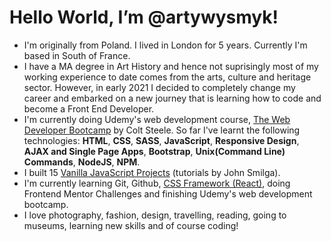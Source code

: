 # Hello World, I’m @artywysmyk!
- I'm originally from Poland. I lived in London for 5 years. Currently I'm based in South of France. 
- I have a MA degree in Art History and hence not suprisingly most of my working experience to date comes from the arts, culture and heritage sector. However, in early 2021 I decided to completely change my career and embarked on a new journey that is learning how to code and become a Front End Developer.
- I'm currently doing Udemy's web development course, [The Web Developer Bootcamp](https://www.udemy.com/course/the-web-developer-bootcamp/) by Colt Steele. So far I've learnt the following technologies: **HTML**, **CSS**, **SASS**, **JavaScript**, **Responsive Design**, **AJAX and Single Page Apps**, **Bootstrap**, **Unix(Command Line) Commands**, **NodeJS**, **NPM**. 
- I built 15 [Vanilla JavaScript Projects](https://www.vanillajavascriptprojects.com/) (tutorials by John Smilga).  
- I'm currently learning Git, Github, [CSS Framework (React)](https://react-projects.netlify.app/), doing Frontend Mentor Challenges and finishing Udemy's web development bootcamp. 
- I love photography, fashion, design, travelling, reading, going to museums, learning new skills and of course coding!
    


<!---
artywysmyk/artywysmyk is a ✨ special ✨ repository because its `README.md` (this file) appears on your GitHub profile.
You can click the Preview link to take a look at your changes.
--->
